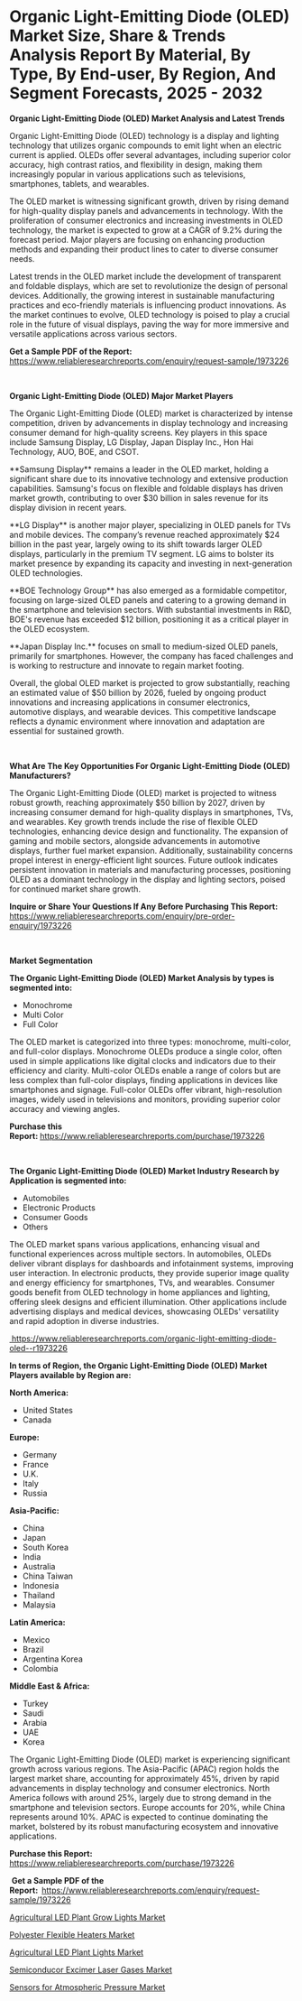 <p><h1>Organic Light-Emitting Diode (OLED) Market Size, Share & Trends Analysis Report By Material, By Type, By End-user, By Region, And Segment Forecasts, 2025 - 2032</h1></p><p><strong>Organic Light-Emitting Diode (OLED) Market Analysis and Latest Trends</strong></p>
<p><p>Organic Light-Emitting Diode (OLED) technology is a display and lighting technology that utilizes organic compounds to emit light when an electric current is applied. OLEDs offer several advantages, including superior color accuracy, high contrast ratios, and flexibility in design, making them increasingly popular in various applications such as televisions, smartphones, tablets, and wearables.</p><p>The OLED market is witnessing significant growth, driven by rising demand for high-quality display panels and advancements in technology. With the proliferation of consumer electronics and increasing investments in OLED technology, the market is expected to grow at a CAGR of 9.2% during the forecast period. Major players are focusing on enhancing production methods and expanding their product lines to cater to diverse consumer needs.</p><p>Latest trends in the OLED market include the development of transparent and foldable displays, which are set to revolutionize the design of personal devices. Additionally, the growing interest in sustainable manufacturing practices and eco-friendly materials is influencing product innovations. As the market continues to evolve, OLED technology is poised to play a crucial role in the future of visual displays, paving the way for more immersive and versatile applications across various sectors.</p></p>
<p><strong>Get a Sample PDF of the Report:&nbsp;</strong> <a href="https://www.reliableresearchreports.com/enquiry/request-sample/1973226?utm_campaign=48&utm_medium=2&utm_source=Github&utm_content=ia&utm_term=07042025&utm_id=organic-light-emitting-diode-oled">https://www.reliableresearchreports.com/enquiry/request-sample/1973226</a></p>
<p>&nbsp;</p>
<p><strong>Organic Light-Emitting Diode (OLED) Major Market Players</strong></p>
<p><p>The Organic Light-Emitting Diode (OLED) market is characterized by intense competition, driven by advancements in display technology and increasing consumer demand for high-quality screens. Key players in this space include Samsung Display, LG Display, Japan Display Inc., Hon Hai Technology, AUO, BOE, and CSOT.</p><p>**Samsung Display** remains a leader in the OLED market, holding a significant share due to its innovative technology and extensive production capabilities. Samsung's focus on flexible and foldable displays has driven market growth, contributing to over $30 billion in sales revenue for its display division in recent years.</p><p>**LG Display** is another major player, specializing in OLED panels for TVs and mobile devices. The company’s revenue reached approximately $24 billion in the past year, largely owing to its shift towards larger OLED displays, particularly in the premium TV segment. LG aims to bolster its market presence by expanding its capacity and investing in next-generation OLED technologies.</p><p>**BOE Technology Group** has also emerged as a formidable competitor, focusing on large-sized OLED panels and catering to a growing demand in the smartphone and television sectors. With substantial investments in R&D, BOE's revenue has exceeded $12 billion, positioning it as a critical player in the OLED ecosystem.</p><p>**Japan Display Inc.** focuses on small to medium-sized OLED panels, primarily for smartphones. However, the company has faced challenges and is working to restructure and innovate to regain market footing.</p><p>Overall, the global OLED market is projected to grow substantially, reaching an estimated value of $50 billion by 2026, fueled by ongoing product innovations and increasing applications in consumer electronics, automotive displays, and wearable devices. This competitive landscape reflects a dynamic environment where innovation and adaptation are essential for sustained growth.</p></p>
<p>&nbsp;</p>
<p><strong>What Are The Key Opportunities For Organic Light-Emitting Diode (OLED) Manufacturers?</strong></p>
<p><p>The Organic Light-Emitting Diode (OLED) market is projected to witness robust growth, reaching approximately $50 billion by 2027, driven by increasing consumer demand for high-quality displays in smartphones, TVs, and wearables. Key growth trends include the rise of flexible OLED technologies, enhancing device design and functionality. The expansion of gaming and mobile sectors, alongside advancements in automotive displays, further fuel market expansion. Additionally, sustainability concerns propel interest in energy-efficient light sources. Future outlook indicates persistent innovation in materials and manufacturing processes, positioning OLED as a dominant technology in the display and lighting sectors, poised for continued market share growth.</p></p>
<p><strong>Inquire or Share Your Questions If Any Before Purchasing This Report:</strong> <a href="https://www.reliableresearchreports.com/enquiry/pre-order-enquiry/1973226?utm_campaign=48&utm_medium=2&utm_source=Github&utm_content=ia&utm_term=07042025&utm_id=organic-light-emitting-diode-oled">https://www.reliableresearchreports.com/enquiry/pre-order-enquiry/1973226</a></p>
<p>&nbsp;</p>
<p><strong>Market Segmentation</strong></p>
<p><strong>The Organic Light-Emitting Diode (OLED) Market Analysis by types is segmented into:</strong></p>
<p><ul><li>Monochrome</li><li>Multi Color</li><li>Full Color</li></ul></p>
<p><p>The OLED market is categorized into three types: monochrome, multi-color, and full-color displays. Monochrome OLEDs produce a single color, often used in simple applications like digital clocks and indicators due to their efficiency and clarity. Multi-color OLEDs enable a range of colors but are less complex than full-color displays, finding applications in devices like smartphones and signage. Full-color OLEDs offer vibrant, high-resolution images, widely used in televisions and monitors, providing superior color accuracy and viewing angles.</p></p>
<p><strong>Purchase this Report:&nbsp;</strong><a href="https://www.reliableresearchreports.com/purchase/1973226?utm_campaign=48&utm_medium=2&utm_source=Github&utm_content=ia&utm_term=07042025&utm_id=organic-light-emitting-diode-oled">https://www.reliableresearchreports.com/purchase/1973226</a></p>
<p>&nbsp;</p>
<p><strong>The Organic Light-Emitting Diode (OLED) Market Industry Research by Application is segmented into:</strong></p>
<p><ul><li>Automobiles</li><li>Electronic Products</li><li>Consumer Goods</li><li>Others</li></ul></p>
<p><p>The OLED market spans various applications, enhancing visual and functional experiences across multiple sectors. In automobiles, OLEDs deliver vibrant displays for dashboards and infotainment systems, improving user interaction. In electronic products, they provide superior image quality and energy efficiency for smartphones, TVs, and wearables. Consumer goods benefit from OLED technology in home appliances and lighting, offering sleek designs and efficient illumination. Other applications include advertising displays and medical devices, showcasing OLEDs' versatility and rapid adoption in diverse industries.</p></p>
<p><a href="https://www.reliableresearchreports.com/organic-light-emitting-diode-oled--r1973226?utm_campaign=48&utm_medium=2&utm_source=Github&utm_content=ia&utm_term=07042025&utm_id=organic-light-emitting-diode-oled">&nbsp;https://www.reliableresearchreports.com/organic-light-emitting-diode-oled--r1973226</a></p>
<p><strong>In terms of Region, the Organic Light-Emitting Diode (OLED) Market Players available by Region are:</strong></p>
<p>
    <p> <strong> North America: </strong>
        <ul>
            <li>United States</li>
            <li>Canada</li>
        </ul>
        </p> 
    <p> <strong> Europe: </strong>
        <ul>
            <li>Germany</li>
            <li>France</li>
            <li>U.K.</li>
            <li>Italy</li>
            <li>Russia</li>
        </ul>
        </p> 
    <p> <strong> Asia-Pacific: </strong>
        <ul>
            <li>China</li>
            <li>Japan</li>
            <li>South Korea</li>
            <li>India</li>
            <li>Australia</li>
            <li>China Taiwan</li>
            <li>Indonesia</li>
            <li>Thailand</li>
            <li>Malaysia</li>
        </ul>
        </p> 
    <p> <strong> Latin America: </strong>
        <ul>
            <li>Mexico</li>
            <li>Brazil</li>
            <li>Argentina Korea</li>
            <li>Colombia</li>
        </ul>
        </p> 
    <p> <strong> Middle East & Africa: </strong>
        <ul>
            <li>Turkey</li>
            <li>Saudi</li>
            <li>Arabia</li>
            <li>UAE</li>
            <li>Korea</li>
        </ul>
    </p>
    </p>
<p><p>The Organic Light-Emitting Diode (OLED) market is experiencing significant growth across various regions. The Asia-Pacific (APAC) region holds the largest market share, accounting for approximately 45%, driven by rapid advancements in display technology and consumer electronics. North America follows with around 25%, largely due to strong demand in the smartphone and television sectors. Europe accounts for 20%, while China represents around 10%. APAC is expected to continue dominating the market, bolstered by its robust manufacturing ecosystem and innovative applications.</p></p>
<p><strong>Purchase this Report: </strong><a href="https://www.reliableresearchreports.com/purchase/1973226?utm_campaign=48&utm_medium=2&utm_source=Github&utm_content=ia&utm_term=07042025&utm_id=organic-light-emitting-diode-oled">https://www.reliableresearchreports.com/purchase/1973226</a></p>
<p>&nbsp;<strong>Get a Sample PDF of the Report:&nbsp;&nbsp;</strong><a href="https://www.reliableresearchreports.com/enquiry/request-sample/1973226?utm_campaign=48&utm_medium=2&utm_source=Github&utm_content=ia&utm_term=07042025&utm_id=organic-light-emitting-diode-oled">https://www.reliableresearchreports.com/enquiry/request-sample/1973226</a></p>
<p><strong></strong></p>
<p><p><a href="https://github.com/snaikraso/Market-Research-Report-List-1/blob/main/agricultural-led-plant-grow-lights-market.md?utm_campaign=48&utm_medium=2&utm_source=Github&utm_content=ia&utm_term=07042025&utm_id=organic-light-emitting-diode-oled">Agricultural LED Plant Grow Lights Market</a></p><p><a href="https://github.com/frodanlert/Market-Research-Report-List-1/blob/main/polyester-flexible-heaters-market.md?utm_campaign=48&utm_medium=2&utm_source=Github&utm_content=ia&utm_term=07042025&utm_id=organic-light-emitting-diode-oled">Polyester Flexible Heaters Market</a></p><p><a href="https://github.com/iperitvik8/Market-Research-Report-List-1/blob/main/agricultural-led-plant-lights-market.md?utm_campaign=48&utm_medium=2&utm_source=Github&utm_content=ia&utm_term=07042025&utm_id=organic-light-emitting-diode-oled">Agricultural LED Plant Lights Market</a></p><p><a href="https://github.com/ilanarohalgh/Market-Research-Report-List-1/blob/main/semiconducor-excimer-laser-gases-market.md?utm_campaign=48&utm_medium=2&utm_source=Github&utm_content=ia&utm_term=07042025&utm_id=organic-light-emitting-diode-oled">Semiconducor Excimer Laser Gases Market</a></p><p><a href="https://github.com/kadutjoelly83/Market-Research-Report-List-1/blob/main/sensors-for-atmospheric-pressure-market.md?utm_campaign=48&utm_medium=2&utm_source=Github&utm_content=ia&utm_term=07042025&utm_id=organic-light-emitting-diode-oled">Sensors for Atmospheric Pressure Market</a></p></p>